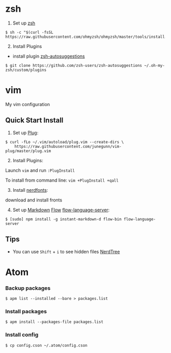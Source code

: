 # zsh

1. Set up [zsh]

```
$ sh -c "$(curl -fsSL https://raw.githubusercontent.com/ohmyzsh/ohmyzsh/master/tools/install.sh)"
```

2. Install Plugins
- install plugin [zsh-autosuggestions]

```
$ git clone https://github.com/zsh-users/zsh-autosuggestions ~/.oh-my-zsh/custom/plugins
```

# vim
My vim configuration

## Quick Start Install

1. Set up [Plug]:

```
$ curl -fLo ~/.vim/autoload/plug.vim --create-dirs \
    https://raw.githubusercontent.com/junegunn/vim-plug/master/plug.vim
```

2. Install Plugins:

  Launch `vim` and run `:PlugInstall`

  To install from command line: `vim +PlugInstall +qall`

3. Install [nerdfonts]:

  download and install fronts

4. Set up [Markdown] [Flow] [flow-language-server]:

  `$ [sudo] npm install -g instant-markdown-d flow-bin flow-language-server`

## Tips
* You can use `Shift` + `i` to see hidden files [NerdTree]



# Atom

### Backup packages
```
$ apm list --installed --bare > packages.list
```
### Install packages
```
$ apm install --packages-file packages.list
```
### Install config
```
$ cp config.cson ~/.atom/config.cson
```


[zsh]:https://github.com/ohmyzsh/ohmyzsh
[zsh-autosuggestions]:https://github.com/zsh-users/zsh-autosuggestions
[Plug]:https://github.com/junegunn/vim-plug
[Vim]:https://www.vim.org/
[Git]:https://git-scm.com
[nerdfonts]:https://www.nerdfonts.com/font-downloads
[Markdown]:https://github.com/suan/vim-instant-markdown
[Flow]:https://flow.org
[flow-language-server]:https://github.com/facebookarchive/flow-language-server
[NerdTree]:https://github.com/preservim/nerdtree
